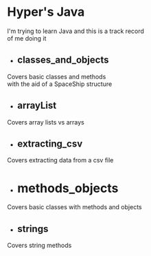 # Hyper's Java

I'm trying to learn Java and this is a track record </br>
of me doing it </br>

- ## classes_and_objects
<p>
    Covers basic classes and methods </br>
    with the aid of a SpaceShip structure </br>
</p>

- ## arrayList
<p>
    Covers array lists vs arrays </br>
</p>

- ## extracting_csv
<p>
    Covers extracting data from a csv file
</p>

- # methods_objects
<p>
    Covers basic classes with methods and objects
</p>

- ## strings
<p>
    Covers string methods
</p>
